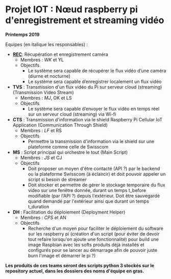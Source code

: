 # Projet IOT : Nœud raspberry pi d'enregistrement et streaming vidéo
__Printemps 2019__



Equipes (en italique les responsables) :


* **[REC](REC)**: Récupération et enregistrement caméra
  * Membres : _WK_ et YL
  * Objectifs
    * Le système sera capable de récupérer le flux vidéo d’une caméra (diurne et nocturne)
    * Le système sera capable d’enregistrer localement un flux vidéo
* **TVS** : Transmission d'un flux vidéo du Pi sur serveur cloud (streaming) (Transmission Video Stream)
  * Membres : _MJ_, OK et LS
  * Objectifs
    * Le système sera capable d’envoyer le flux vidéo en temps réel sur un serveur cloud (streaming) via Wi-fi
* **CTS** : Transmission d'information via le shield Raspberry Pi Cellular IoT Application (Communication Through Shield)
  * Membres : _LF_ et RS
  * Objectifs
    * Permettre la transmission d'information via le shield sur une plateforme comme celle de Swisscom
* **MS** : Script principal qui orchestre le tout (Main Script)
  * Membres : _JS_ et CJ
  * Objectifs
    * Doit proposer un moyen d'être contacté (API ?)  par le backend ou la plateforme Swisscom (à éclaircir) et doit pouvoir appeler un script si besoin de streamer
    * Doit stocker et permettre de gérer le stockage temporaire du flux video sur une fenêtre donnée, durant un temps t_before modifiable (par l'API ?) depuis l'extérieur. Doit être sauvegardé quand demandé par l'extérieur ainsi que durant un temps t_duration
* **DH** : Facilitation du déploiement (Deployment Helper)
  * Membres : _CPS_ et AN
  * Objectifs
    * Recherche d'un moyen pour faciliter le déploiement du software sur les raspberry pi (création d'un script (pour éviter de devoir tout refaire lorsqu'on ajoute une fonctionnalité) pour build une image Raspbian avec les softs produits déjà installés et configurés pour se lancer au démarrage afin de pouvoir juste burn l'image et démarrer le pi ?)



**Les produits de ces teams seront des scripts python 3 stockés sur le repository actuel, dans les dossiers des noms d'équipe en gras.**
